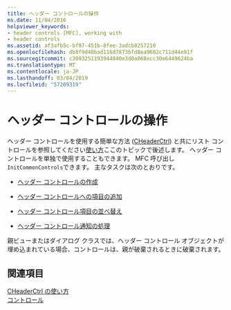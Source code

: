 ```yaml
---
title: ヘッダー コントロールの操作
ms.date: 11/04/2016
helpviewer_keywords:
- header controls [MFC], working with
- header controls
ms.assetid: af3afb5c-bf97-451b-8fee-3adcb8257210
ms.openlocfilehash: db8f9d40bad116d7873bfd8ea9682c711d44e91f
ms.sourcegitcommit: c3093251193944840e3d0a068ecc30e6449624ba
ms.translationtype: MT
ms.contentlocale: ja-JP
ms.lasthandoff: 03/04/2019
ms.locfileid: "57269319"
---
```

# <a name="working-with-a-header-control"></a>ヘッダー コントロールの操作

ヘッダー コントロールを使用する簡単な方法 ([CHeaderCtrl](../mfc/reference/cheaderctrl-class.md)) と共にリスト コントロールを参照してください[使い方](../mfc/using-clistctrl.md)ここのトピックで後述します。 ヘッダー コントロールを単独で使用することもできます。 MFC 呼び出し`InitCommonControls`できます。 主なタスクは次のとおりです。

- [ヘッダー コントロールの作成](../mfc/creating-the-header-control.md)

- [ヘッダー コントロールへの項目の追加](../mfc/adding-items-to-the-header-control.md)

- [ヘッダー コントロール項目の並べ替え](../mfc/ordering-items-in-the-header-control.md)

- [ヘッダー コントロール通知の処理](../mfc/processing-header-control-notifications.md)

親ビューまたはダイアログ クラスでは、ヘッダー コントロール オブジェクトが埋め込まれている場合、コントロールは、親が破棄されるときに破棄されます。

## <a name="see-also"></a>関連項目

[CHeaderCtrl の使い方](../mfc/using-cheaderctrl.md)<br/>
[コントロール](../mfc/controls-mfc.md)
